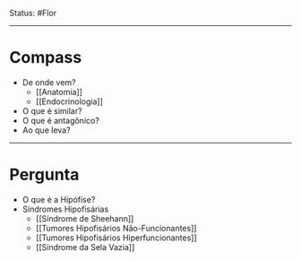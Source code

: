 Status: #Flor 

---
# Compass
- De onde vem?
	- [[Anatomia]]
	- [[Endocrinologia]]
- O que é similar?
- O que é antagônico?
- Ao que leva?

----
# Pergunta
- O que é a Hipófise?
- Síndromes Hipofisárias
	- [[Síndrome de Sheehann]]
	- [[Tumores Hipofisários Não-Funcionantes]]
	- [[Tumores Hipofisários Hiperfuncionantes]]
	- [[Síndrome da Sela Vazia]]
